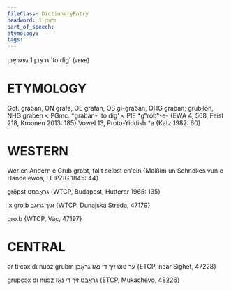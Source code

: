 ```yaml
---
fileClass: DictionaryEntry
headword: גראָבן 1
part_of_speech: 
etymology: 
tags: 
---
```

גראָבן 1
געגראָבן
'to dig'
(ᴠᴇʀʙ)

ETYMOLOGY
===========
Got. graban, ON grafa, OE grafan, OS gi-graƀan, OHG graban; grubilōn, NHG graben < PGmc. *graban- 'to dig' < PIE *gʰróbʰ-e-
{EWA 4, 568, Feist 218, Kroonen 2013: 185}
Vowel 13, Proto-Yiddish *a
{Katz 1982: 60}

WESTERN
========

Wer en Andern e Grub grobt, fallt selbst en'ein
{Maißim un Schnokes vun e Handelewos, LEIPZIG 1845: 44}

grǭpst גראָבסט {WTCP, Budapest, Hutterer 1965: 135}

ix groːb איך גראָב {WTCP, Dunajská Streda, 47179}

groːb {WTCP, Vác, 47197}

CENTRAL
========

ər tiˑcəx dɩ nuoz grubm ער טוט זיך די נאָז גראָבן {ETCP, near Sighet, 47228}

grupcəx dɩ nuəz גראָבט זיך די נאָז {ETCP, Mukachevo, 48226}
